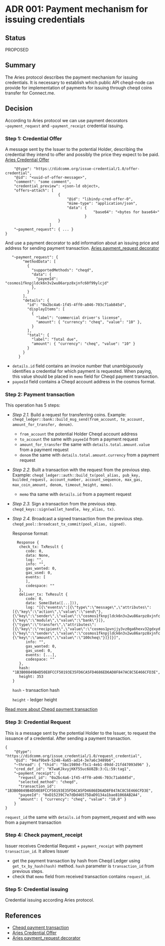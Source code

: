 # ADR 001: Payment mechanism for issuing credentials

## Status

PROPOSED

## Summary

The Aries protocol describes the payment mechanism for issuing credentials. It is necessary to establish which public API cheqd-node can provide for implementation of payments for issuing through cheqd coins transfer for Connect.me.

## Decision

According to Aries protocol we can use payment decorators `~payment_request` and `~payment_receipt` credential issuing.

### Step 1: Credential Offer

A message sent by the Issuer to the potential Holder, describing the credential they intend to offer and possibly the price they expect to be paid. [Aries Credential Offer](https://github.com/hyperledger/aries-rfcs/blob/main/features/0036-issue-credential/README.md#offer-credential)

```text
    "@type": "https://didcomm.org/issue-credential/1.0/offer-credential",
    "@id": "<uuid-of-offer-message>",
    "comment": "some comment",
    "credential_preview": <json-ld object>,
    "offers~attach": [
                        {
                            "@id": "libindy-cred-offer-0",
                            "mime-type": "application/json",
                            "data": {
                                        "base64": "<bytes for base64>"
                                    }
                        }
                    ]
    "~payment_request": { ... }
}
```

And use a payment decorator to add information about an issuing price and address for sending payment transaction. [Aries payment\_request decorator](https://github.com/hyperledger/aries-rfcs/blob/main/features/0075-payment-decorators/README.md#payment_request)

```text
   "~payment_request": {
        "methodData": [
          {
            "supportedMethods": "cheqd",
            "data": {
              "payeeId": "cosmos1fknpjldck6n3v2wu86arpz8xjnfc60f99ylcjd"
            },
          }
        ],
        "details": {
          "id": "0a2bc4a6-1f45-4ff0-a046-703c71ab845d",
          "displayItems": [
            {
              "label": "commercial driver's license",
              "amount": { "currency": "cheq", "value": "10" },
            }
          ],
          "total": {
            "label": "Total due",
            "amount": { "currency": "cheq", "value": "10" }
          }
        }
      }
```

* `details.id` field contains an invoice number that unambiguously identifies a credential for which payment is requested. When paying, this value should be placed in `memo` field for Cheqd payment transaction.
* `payeeId` field contains a Cheqd account address in the cosmos format.

### Step 2: Payment transaction

This operation has 5 steps:

* _Step 2.1._ Build a request for transferring coins. Example: `cheqd_ledger::bank::build_msg_send(from_account, to_account, amount_for_transfer, denom)`.
  * `from_account` the potential Holder Cheqd account address
  * `to_account` the same with `payeeId` from a payment request
  * `amount_for_transfer` the same with `details.total.amount.value` from a payment request
  * `denom` the same with `details.total.amount.currency` from a payment request
* _Step 2.2._ Built a transaction with the request from the previous step. Example: `cheqd_ledger::auth::build_tx(pool_alias, pub_key, builded_request, account_number, account_sequence, max_gas, max_coin_amount, denom, timeout_height, memo)`. 
  * `memo` tha same with `details.id` from a payment request
* _Step 2.3._ Sign a transaction from the previous step. `cheqd_keys::sign(wallet_handle, key_alias, tx)`. 
* _Step 2.4._ Broadcast a signed transaction from the previous step. `cheqd_pool::broadcast_tx_commit(pool_alias, signed)`.

  Response format:

  ```text
    Response {
     check_tx: TxResult {
        code: 0,
        data: None,
        log: "",
        info: "",
        gas_wanted: 0,
        gas_used: 0,
        events: [
        ],
        codespace: ""
     },
     deliver_tx: TxResult {
        code: 0,
        data: Some(Data([...])),
        log: "[{\"events\":[{\"type\":\"message\",\"attributes\":[{\"key\":\"action\",\"value\":\"send\"},{\"key\":\"sender\",\"value\":\"cosmos1fknpjldck6n3v2wu86arpz8xjnfc60f99ylcjd\"},{\"key\":\"module\",\"value\":\"bank\"}]},{\"type\":\"transfer\",\"attributes\":[{\"key\":\"recipient\",\"value\":\"cosmos1pvnjjy3vz0ga6hexv32gdxydzxth7f86mekcpg\"},{\"key\":\"sender\",\"value\":\"cosmos1fknpjldck6n3v2wu86arpz8xjnfc60f99ylcjd\"},{\"key\":\"amount\",\"value\":\"100cheq\"}]}]}]",
        info: "",
        gas_wanted: 0,
        gas_used: 0,
        events: [...], 
        codespace: ""
     },
     hash: "1B3B00849B4D50E8FCCF50193E35FD6CA5FD4686ED6AD8F847AC8C5E466CFD3E",
     height: 353
  }
  ```

  `hash` - transaction hash

  `height` - ledger height

[Read more about Cheqd payment transaction](https://gitlab.com/evernym/verity/vdr-tools/-/tree/cheqd/docs/design/014-bank-transactions)

### Step 3: Credential Request

This is a message sent by the potential Holder to the Issuer, to request the issuance of a credential. After sending a payment transaction.

```text
{
    "@type": "https://didcomm.org/issue_credential/1.0/request_credential",
    "@id": "94af9be9-5248-4a65-ad14-3e7a6c3489b6",
    "~thread": { "thid": "5bc1989d-f5c1-4eb1-89dd-21fd47093d96" },
    "cred_def_id": "KTwaKJkvyjKKf55uc6U8ZB:3:CL:59:tag1",
    "~payment_receipt": {
      "request_id": "0a2bc4a6-1f45-4ff0-a046-703c71ab845d",
      "selected_method": "cheqd",
      "transaction_id": "1B3B00849B4D50E8FCCF50193E35FD6CA5FD4686ED6AD8F847AC8C5E466CFD3E",
      "payeeId": "0xD15239C7e7dDd46575DaD9134a1bae81068AB2A4",
      "amount": { "currency": "cheq", "value": "10.0" }
    }
}
```

`request_id` the same with `details.id` from payment\_request and with `memo` from a payment transaction

### Step 4: Check payment\_receipt

Issuer receives Credential Request + `payment_receipt` with payment `transaction_id`. It allows Issuer

* get the payment transaction by hash from Cheqd Ledger using `get_tx_by_hash(hash)` method. `hash` parameter is `transaction_id` from previous steps.
* check that `memo` field from received transaction contains `request_id`.

### Step 5: Credential issuing

Credential issuing according Aries protocol.

## References

* [Cheqd payment transaction](https://gitlab.com/evernym/verity/vdr-tools/-/tree/cheqd/docs/design/014-bank-transactions)
* [Aries Credential Offer](https://github.com/hyperledger/aries-rfcs/blob/main/features/0036-issue-credential/README.md#offer-credential)
* [Aries payment\_request decorator](https://github.com/hyperledger/aries-rfcs/blob/main/features/0075-payment-decorators/README.md#payment_request)

